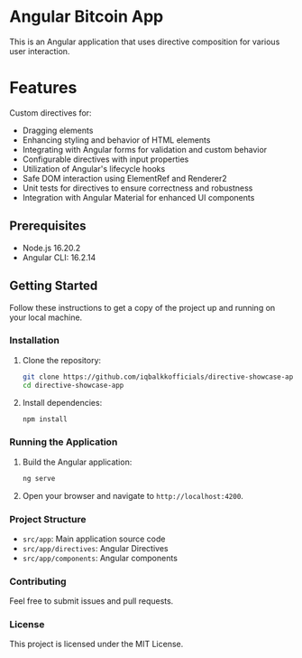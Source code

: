 # Angular Bitcoin App

This is an Angular application that uses directive composition for various user interaction.

# Features
Custom directives for:
- Dragging elements
- Enhancing styling and behavior of HTML elements
- Integrating with Angular forms for validation and custom behavior
-  Configurable directives with input properties
- Utilization of Angular's lifecycle hooks
- Safe DOM interaction using ElementRef and Renderer2
- Unit tests for directives to ensure correctness and robustness
- Integration with Angular Material for enhanced UI components

## Prerequisites

- Node.js 16.20.2
- Angular CLI: 16.2.14

## Getting Started

Follow these instructions to get a copy of the project up and running on your local machine.

### Installation

1. Clone the repository:

    ```bash
    git clone https://github.com/iqbalkkofficials/directive-showcase-app.git
    cd directive-showcase-app
    ```

2. Install dependencies:

    ```bash
    npm install
    ```

### Running the Application

1. Build the Angular application:

    ```bash
    ng serve
    ```



2. Open your browser and navigate to `http://localhost:4200`.


### Project Structure

- `src/app`: Main application source code
- `src/app/directives`: Angular Directives
- `src/app/components`: Angular components

### Contributing

Feel free to submit issues and pull requests.

### License

This project is licensed under the MIT License.